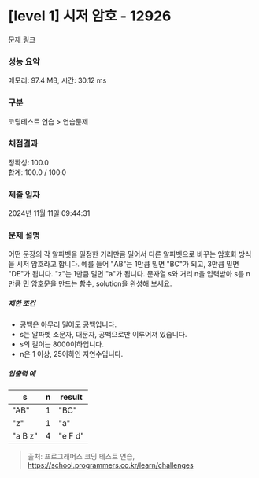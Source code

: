 # [level 1] 시저 암호 - 12926 

[문제 링크](https://school.programmers.co.kr/learn/courses/30/lessons/12926) 

### 성능 요약

메모리: 97.4 MB, 시간: 30.12 ms

### 구분

코딩테스트 연습 > 연습문제

### 채점결과

정확성: 100.0<br/>합계: 100.0 / 100.0

### 제출 일자

2024년 11월 11일 09:44:31

### 문제 설명

<p>어떤 문장의 각 알파벳을 일정한 거리만큼 밀어서 다른 알파벳으로 바꾸는 암호화 방식을 시저 암호라고 합니다.  예를 들어 "AB"는 1만큼 밀면 "BC"가 되고, 3만큼 밀면 "DE"가 됩니다. "z"는 1만큼 밀면 "a"가 됩니다. 문자열 s와 거리 n을 입력받아 s를 n만큼 민 암호문을 만드는 함수, solution을 완성해 보세요.</p>

<h5>제한 조건</h5>

<ul>
<li>공백은 아무리 밀어도 공백입니다.</li>
<li>s는 알파벳 소문자, 대문자, 공백으로만 이루어져 있습니다.</li>
<li>s의 길이는 8000이하입니다.</li>
<li>n은 1 이상, 25이하인 자연수입니다.</li>
</ul>

<h5>입출력 예</h5>
<table class="table">
        <thead><tr>
<th>s</th>
<th>n</th>
<th>result</th>
</tr>
</thead>
        <tbody><tr>
<td>"AB"</td>
<td>1</td>
<td>"BC"</td>
</tr>
<tr>
<td>"z"</td>
<td>1</td>
<td>"a"</td>
</tr>
<tr>
<td>"a B z"</td>
<td>4</td>
<td>"e F d"</td>
</tr>
</tbody>
      </table>

> 출처: 프로그래머스 코딩 테스트 연습, https://school.programmers.co.kr/learn/challenges